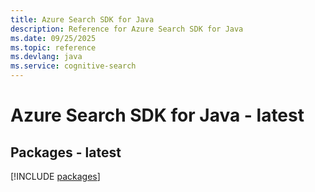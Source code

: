 ```yaml
---
title: Azure Search SDK for Java
description: Reference for Azure Search SDK for Java
ms.date: 09/25/2025
ms.topic: reference
ms.devlang: java
ms.service: cognitive-search
---
```

# Azure Search SDK for Java - latest
## Packages - latest
[!INCLUDE [packages](search-index.md)]
